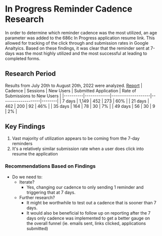 # In Progress Reminder Cadence Research
In order to determine which reminder cadence was the most utilized, an age parameter was added to the 686c In Progress application resume link. This allowed for tracking of the click through and submission rates in Google Analtyics. Based on these findings, it was clear that the reminder sent at 7-days was the most highly utilized and the most successful at leading to completed forms. 

## Research Period

Results from July 20th to August 20th, 2022  were analyzed.
[Report](https://docs.google.com/spreadsheets/d/1f1DNmgcZymmevfzhPBesqCKpjN-gXz3S8g_5rI8o938/edit?usp=sharing)
| Cadence | Sessions |	New Users | Submitted Application | Rate of Submissions to New Users | 
|----------|-------------|--------------------|--------------------|--------|
| 7 days      |    1,149 |         452        |         273           |     60%   |
| 21 days      |     462 |         200        |         92           |       46% |
| 35 days      |     164 |            78      |         30           |       7% |
| 49 days      |      56 |            30      |          9          |        2% |

## Key Findings

1. Vast majority of utilization appears to be coming from the 7-day reminders
2. It's a relatively similar submission rate when a user does click into resume the application

### Recommendations Based on Findings

  * Do we need to:
    * Iterate? 
      *  Yes, changing our cadence to only sending 1 reminder and triggering that at 7 days.
    * Further research? 
      *   It might be worthwhile to test out a cadence that is sooner than 7 days.
      *   It would also be beneficial to follow up on reporting after the 7 days only cadence was implemented to get a better gauge on the overall funnel (ie. emails sent, links clicked, applications submitted)
